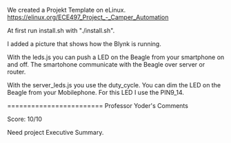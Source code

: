 We created a Projekt Template on eLinux. 
https://elinux.org/ECE497_Project_-_Camper_Automation 

At first run install.sh with "./install.sh". 

I added a picture  that shows how the Blynk is running.

With the leds.js you can push a LED on the Beagle from your smartphone on
and off. The smartohone communicate with the Beagle over server or router. 

With the server_leds.js you use the duty_cycle. You can dim the LED on the 
Beagle from your Mobilephone. For this LED I use the PIN9_14.   

========================
Professor Yoder's Comments

Score:  10/10

Need project Executive Summary.